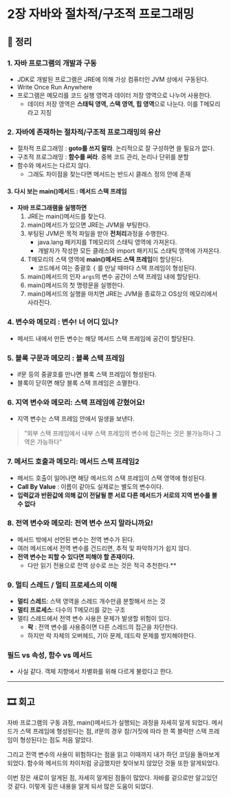 # 2장 자바와 절차적/구조적 프로그래밍

## 📝 정리

### 1. 자바 프로그램의 개발과 구동
- JDK로 개발된 프로그램은 JRE에 의해 가상 컴퓨터인 JVM 상에서 구동된다.
- Write Once Run Anywhere
- 프로그램은 메모리를 코드 실행 영역과 데이터 저장 영역으로 나누어 사용한다.
  - 데이터 저장 영역은 **스태틱 영역, 스택 영역, 힙 영역**으로 나눈다. 이를 T메모리라고 지칭

### 2. 자바에 존재하는 절차적/구조적 프로그래밍의 유산
- 절차적 프로그래밍 : **goto를 쓰지 말라**. 논리적으로 잘 구성하면 쓸 필요가 없다. 
- 구조적 프로그래밍 : **함수를 써라**. 중복 코드 관리, 논리나 단위를 분할
- 함수와 메서드는 다르지 않다.
  - 그래도 차이점을 찾는다면 메서드는 반드시 클래스 정의 안에 존재

#### 3. 다시 보는 main()메서드 : 메서드 스택 프레임
- __자바 프로그래램을 실행하면__
  1. JRE는 main()메서드를 찾는다.
  2. main()메서드가 있으면 JRE는 JVM을 부팅한다.
  3. 부팅된 JVM은 목적 파일을 받아 **전처리**과정을 수행한다.
     - java.lang 패키지를 T메모리의 스태틱 영역에 가져온다.
     - 개발자가 작성한 모든 클래스와 import 패키지도 스태틱 영역에 가져온다.
  4. T메모리의 스택 영역에 **main()메서드 스택 프레임**이 할당된다.
     - 코드에서 여는 중괄호 `{` 를 만날 때마다 스택 프레임이 형성된다. 
  5. main()메서드의 인자 `args`의 변수 공간이 스택 프레임 내에 할당된다.
  6. main()메서드의 첫 명령문을 실행한다.
  7. main()메서드의 실행을 마치면 JRE는 JVM을 종료하고 OS상의 메모리에서 사라진다.

### 4. 변수와 메모리 : 변수! 너 어디 있니?
- 메서드 내에서 만든 변수는 해당 메서드 스택 프레임에 공간이 할당된다.

### 5. 블록 구문과 메모리 : 블록 스택 프레임
- if문 등의 중괄호를 만나면 블록 스택 프레임이 형성된다.
- 블록이 닫히면 해당 블록 스택 프레임은 소멸한다.

### 6. 지역 변수와 메모리: 스택 프레임에 갇혔어요!
- 지역 변수는 스택 프레임 안에서 일생을 보낸다.
> "외부 스택 프레임에서 내부 스택 프레임의 변수에 접근하는 것은 불가능하나 그 역은 가능하다"

### 7. 메서드 호출과 메모리: 메서드 스택 프레임2
- 메서드 호출이 일어나면 해당 메서드의 스택 프레임이 스택 영역에 형성된다.
- **Call By Value** : 이름이 같아도 실제로는 별도의 변수이다.
- **입력값과 반환값에 의해 값이 전달될 뿐 서로 다른 메서드가 서로의 지역 변수를 볼 수 없다**

### 8. 전역 변수와 메모리: 전역 변수 쓰지 말라니까요!
- 메서드 밖에서 선언된 변수는 전역 변수가 된다.
- 여러 메서드에서 전역 변수를 건드리면, 추적 및 파악하기가 쉽지 않다.
- **전역 변수는 피할 수 있다면 피해야 할 존재이다.**
  - 다만 읽기 전용으로 전역 상수로 쓰는 것은 적극 추천한다.**

### 9. 멀티 스레드 / 멀티 프로세스의 이해
- **멀티 스레드**: 스택 영역을 스레드 개수만큼 분할해서 쓰는 것
- **멀티 프로세스**: 다수의 T메모리를 갖는 구조
- 멀티 스레드에서 전역 변수 사용은 문제가 발생할 위험이 있다.
  - **락** : 전역 변수를 사용중이면 다른 스레드의 접근을 차단한다.
  - 하지만 락 자체의 오버헤드, 기아 문제, 데드락 문제를 방지해야한다.

### 필드 vs 속성, 함수 vs 메서드
- 사실 같다. 객체 지향에서 차별화를 위해 다르게 불렀다고 한다.

---

## 🎞 회고

자바 프로그램의 구동 과정, main()메서드가 실행되는 과정을 자세히 알게 되었다.
메서드가 스택 프레임에 형성된다는 점,
if문의 경우 참/거짓에 따라 한 쪽 블럭만 스택 프레임이 형성된다는 점도 처음 알았다.

그리고 전역 변수의 사용이 위험하다는 점을 읽고 이때까지 내가 하던 코딩을 돌아보게 되었다.
함수와 메서드의 차이처럼 궁금했지만 찾아보지 않았던 것들 또한 알게되었다.

이번 장은 새로이 알게된 점, 자세히 알게된 점들이 많았다.
자바를 겉으로만 알고있던 것 같다. 이렇게 깊은 내용을 알게 되서 많은 도움이 되었다.